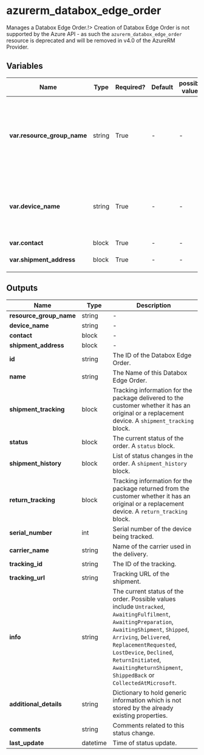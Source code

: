 # azurerm_databox_edge_order

Manages a Databox Edge Order.!> Creation of Databox Edge Order is not supported by the Azure API - as such the `azurerm_databox_edge_order` resource is deprecated and will be removed in v4.0 of the AzureRM Provider.

## Variables

| Name | Type | Required? | Default  | possible values | Description |
| ---- | ---- | --------- | -------- | ----------- | ----------- |
| **var.resource_group_name** | string | True | -  |  -  | The name of the Resource Group where the Databox Edge Order should exist. Changing this forces a new Databox Edge Order to be created. | 
| **var.device_name** | string | True | -  |  -  | The name of the Databox Edge Device this order is for. Changing this forces a new Databox Edge Order to be created. | 
| **var.contact** | block | True | -  |  -  | A `contact` block. | 
| **var.shipment_address** | block | True | -  |  -  | A `shipment_address` block. | 



## Outputs

| Name | Type | Description |
| ---- | ---- | --------- | 
| **resource_group_name** | string  | - | 
| **device_name** | string  | - | 
| **contact** | block  | - | 
| **shipment_address** | block  | - | 
| **id** | string  | The ID of the Databox Edge Order. | 
| **name** | string  | The Name of this Databox Edge Order. | 
| **shipment_tracking** | block  | Tracking information for the package delivered to the customer whether it has an original or a replacement device. A `shipment_tracking` block. | 
| **status** | block  | The current status of the order. A `status` block. | 
| **shipment_history** | block  | List of status changes in the order. A `shipment_history` block. | 
| **return_tracking** | block  | Tracking information for the package returned from the customer whether it has an original or a replacement device. A `return_tracking` block. | 
| **serial_number** | int  | Serial number of the device being tracked. | 
| **carrier_name** | string  | Name of the carrier used in the delivery. | 
| **tracking_id** | string  | The ID of the tracking. | 
| **tracking_url** | string  | Tracking URL of the shipment. | 
| **info** | string  | The current status of the order. Possible values include `Untracked`, `AwaitingFulfilment`, `AwaitingPreparation`, `AwaitingShipment`, `Shipped`, `Arriving`, `Delivered`, `ReplacementRequested`, `LostDevice`, `Declined`, `ReturnInitiated`, `AwaitingReturnShipment`, `ShippedBack` or `CollectedAtMicrosoft`. | 
| **additional_details** | string  | Dictionary to hold generic information which is not stored by the already existing properties. | 
| **comments** | string  | Comments related to this status change. | 
| **last_update** | datetime  | Time of status update. | 